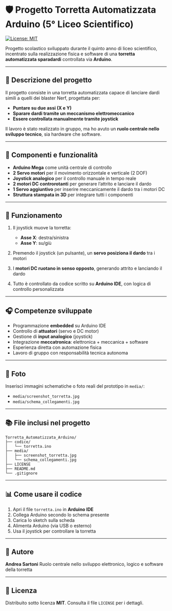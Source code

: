 # 🛡️ Progetto Torretta Automatizzata Arduino (5° Liceo Scientifico)

[![License: MIT](https://img.shields.io/badge/License-MIT-yellow.svg)](https://github.com/andreee5/Torretta_Automatizzata_Arduino/blob/main/LICENSE)

Progetto scolastico sviluppato durante il quinto anno di liceo scientifico, incentrato sulla realizzazione fisica e software di una **torretta automatizzata sparadardi** controllata via **Arduino**.

---

## 📖 Descrizione del progetto

Il progetto consiste in una torretta automatizzata capace di lanciare dardi simili a quelli dei blaster Nerf, progettata per:

* **Puntare su due assi (X e Y)**
* **Sparare dardi tramite un meccanismo elettromeccanico**
* **Essere controllata manualmente tramite joystick**

Il lavoro è stato realizzato in gruppo, ma ho avuto un **ruolo centrale nello sviluppo tecnico**, sia hardware che software.

---

## 🔧 Componenti e funzionalità

* **Arduino Mega** come unità centrale di controllo
* **2 Servo motori** per il movimento orizzontale e verticale (2 DOF)
* **Joystick analogico** per il controllo manuale in tempo reale
* **2 motori DC controrotanti** per generare l’attrito e lanciare il dardo
* **1 Servo aggiuntivo** per inserire meccanicamente il dardo tra i motori DC
* **Struttura stampata in 3D** per integrare tutti i componenti

---

## 🧪 Funzionamento

1. Il joystick muove la torretta:

   * **Asse X**: destra/sinistra
   * **Asse Y**: su/giù
2. Premendo il joystick (un pulsante), un **servo posiziona il dardo** tra i motori
3. I **motori DC ruotano in senso opposto**, generando attrito e lanciando il dardo
4. Tutto è controllato da codice scritto su **Arduino IDE**, con logica di controllo personalizzata

---

## 🎧 Competenze sviluppate

* Programmazione **embedded** su Arduino IDE
* Controllo di **attuatori** (servo e DC motor)
* Gestione di **input analogico** (joystick)
* Integrazione **meccatronica**: elettronica + meccanica + software
* Esperienza diretta con automazione fisica
* Lavoro di gruppo con responsabilità tecnica autonoma

---

## 🎥 Foto

Inserisci immagini schematiche o foto reali del prototipo in `media/`:

* `media/screenshot_torretta.jpg`
* `media/schema_collegamenti.jpg`

---

## 📚 File inclusi nel progetto

```
Torretta_Automatizzata_Arduino/
├── codice/
│   └── torretta.ino
├── media/
│   ├── screenshot_torretta.jpg
│   └── schema_collegamenti.jpg
├── LICENSE
├── README.md
└── .gitignore
```

---

## 📊 Come usare il codice

1. Apri il file `torretta.ino` in **Arduino IDE**
2. Collega Arduino secondo lo schema presente
3. Carica lo sketch sulla scheda
4. Alimenta Arduino (via USB o esterno)
5. Usa il joystick per controllare la torretta

---

## 👤 Autore

**Andrea Sartoni**
Ruolo centrale nello sviluppo elettronico, logico e software della torretta

---

## 📄 Licenza

Distribuito sotto licenza **MIT**. Consulta il file `LICENSE` per i dettagli.
